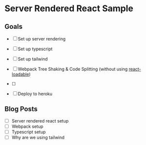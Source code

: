 # Server Rendered React Sample

## Goals

- [ ] Set up server rendering
- [ ] Set up typescript
- [ ] Set up tailwind
- [ ] Webpack Tree Shaking & Code Splitting (without using [react-loadable](https://github.com/jamiebuilds/react-loadable))
- [ ]
- [ ] Deploy to heroku


## Blog Posts

- [ ] Server rendered react setup
- [ ] Webpack setup
- [ ] Typescript setup
- [ ] Why are we using tailwind
